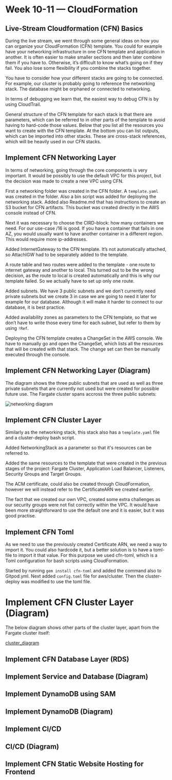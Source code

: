 # Week 10-11 — CloudFormation
## Live-Stream Cloudformation (CFN) Basics

During the live stream, we went through some general ideas on how you can organize your CloudFormation (CFN) template. You could for example have your networking infrastructure in one CFN template and application in another. It is often easier to make smaller sections and then later combine them if you have to. Otherwise, it’s difficult to know what’s going on if they fail. You also lose some flexibility if you combine the stacks together. 

You have to consider how your different stacks are going to be connected. For example, our cluster is probably going to reference the networking stack. The database might be orphaned or connected to networking. 

In terms of debugging we learn that, the easiest way to debug CFN is by using CloudTrail. 

General structure of the CFN template for each stack is that there are parameters, which can be referred to in other parts of the template to avoid having to hard-code those values. Below that you list all the resources you want to create with the CFN template. At the bottom you can list outputs, which can be imported into other stacks. These are cross-stack references, which will be heavily used in our CFN stacks. 

## Implement CFN Networking Layer

In terms of networking, going through the core components is very important. It would be possibly to use the default VPC for this project, but the decision was made to create a new VPC using CFN.

First a networking folder was created in the CFN folder. A ``template.yaml`` was created in the folder. Also a bin script was added for deploying the networking stack. Added also Readme.md that has instructions to create an S3 bucket for CFN artifacts. This bucket was created directly in the AWS console instead of CFN. 

Next it was necessary to choose the CIRD-block: how many containers we need. For our use-case /16 is good. If you have a container that fails in one AZ, you would usually want to have another container in a different region. This would require more ip-addresses. 

Added InternetGateway to the CFN template. It’s not automatically attached, so AttachIGW had to be separately added to the template. 

A route table and two routes were added to the template - one route to internet gateway and another to local. This turned out to be the wrong decision, as  the route to local is created automatically and this is why our template failed. So we actually have to set up only one route.

Added subnets. We have 3 public subnets and we don’t currently need private subnets but we create 3 in case we are going to need it later for example for our database. Although it will make it harder to connect to our database, it is best practice. 

Added availability zones as parameters to the CFN template, so that we don’t have to write those every time for each subnet, but refer to them by using ``!Ref``.

Deploying the CFN template creates a ChangeSet in the AWS console. We have to manually go and open the ChangeSet, which lists all the resources that will be created with that stack. The change set can then be manually executed through the console. 

## Implement CFN Networking Layer (Diagram)

The diagram shows the three public subnets that are used as well as three private subnets that are currently not used but were created for possible future use. The Fargate cluster spans accross the three public subnets:

![networking diagram](assets/networking_diagram.png)

## Implement CFN Cluster Layer

Similarly as the networking stack, this stack also has a ``template.yaml`` file and a cluster-deploy bash script. 

Added NetworkingStack as a parameter so that it's resources can be referred to.

Added the same resources to the template that were created in the previous stages of the project: Fargate Cluster, Application Load Balancer, Listeners, Security Groups and Target Groups.

The ACM certificate, could also be created through CloudFormation, however we will instead refer to the CertificateARN we created earlier. 

The fact that we created our own VPC, created some extra challenges as our security groups were not fist correctly within the VPC. It would have been more straightforward to use the default one and it is easier, but it was good practise.

## Implement CFN Toml

As we need to use the previously created Certificate ARN, we need a way to import it. You could also hardcode it, but a better solution is to have a toml-file to import it that value. For this purpose we used cfn-toml, which is a Toml configuration for bash scripts using CloudFormation. 

Started by running ``gem install cfn-toml`` and added the command also to Gitpod.yml. Next added ``config.toml`` file for aws/cluster. Then the cluster-deploy was modified to use the toml file.

# Implement CFN Cluster Layer (Diagram)

The below diagram shows other parts of the cluster layer, apart from the Fargate cluster itself:

[cluster_diagram](assets/cluster_diagram.png)

## Implement CFN Database Layer (RDS)
## Implement Service and Database (Diagram)
## Implement DynamoDB using SAM
## Implement DynamoDB (Diagram)
## Implement CI/CD
## CI/CD (Diagram)
## Implement CFN Static Website Hosting for Frontend
